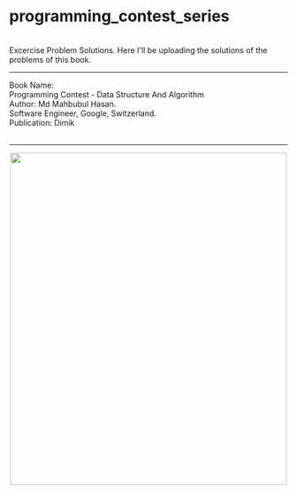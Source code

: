 # programming_contest_series

<br>
Excercise Problem Solutions. Here I'll be uploading the solutions of the problems of this book.
<br>
<hr>
Book Name: <br>
             Programming Contest - Data Structure And Algorithm<br>
             Author: Md Mahbubul Hasan. <br>
             Software Engineer, Google, Switzerland. <br>
             Publication: Dimik <br>
           

<br>
<hr>
<div align="center">          
  <img align="center" src="https://user-images.githubusercontent.com/43687926/188318250-7b6bbde7-c669-4543-bf83-2fb1a9e4522d.jpg" width="500px"     height="600px"  />
</div>
